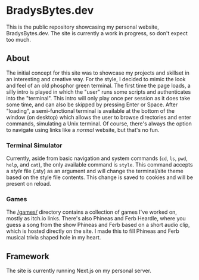 # BradysBytes.dev

This is the public repository showcasing my personal website, BradysBytes.dev.
The site is currently a work in progress, so don't expect too much.

## About

The initial concept for this site was to showcase my projects and skillset in an interesting and creative way.
For the style, I decided to mimic the look and feel of an old phosphor green terminal.
The first time the page loads, a silly intro is played in which the "user" runs some scripts and authenticates into the "terminal".
This intro will only play once per session as it does take some time, and can also be skipped by pressing Enter or Space.
After "loading", a semi-functional terminal is available at the bottom of the window (on desktop) which allows the user to browse directories and enter commands, simulating a Unix terminal.
Of course, there's always the option to navigate using links like a *normal* website, but that's no fun.

### Terminal Simulator

Currently, aside from basic navigation and system commands (`cd`, `ls`, `pwd`, `help`, and `cat`), the only available command is `style`.
This command accepts a *style* file (.sty) as an argument and will change the terminal/site theme based on the style file contents.
This change is saved to cookies and will be present on reload.

### Games

The [/games/](https://bradysbytes.dev/games/) directory contains a collection of games I've worked on, mostly as itch.io links.
There's also Phineas and Ferb Heardle, where you guess a song from the show Phineas and Ferb based on a short audio clip, which is hosted directly on the site.
I made this to fill Phineas and Ferb musical trivia shaped hole in my heart.

## Framework

The site is currently running Next.js on my personal server.
